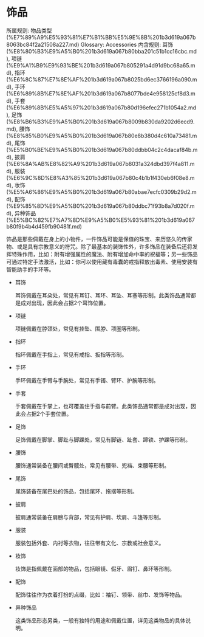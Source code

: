 # 饰品

所属规则: 物品类型 (%E7%89%A9%E5%93%81%E7%B1%BB%E5%9E%8B%201b3d619a067b8063bc84f2a21508a227.md)
Glossary: Accessories
内含规则: 耳饰 (%E8%80%B3%E9%A5%B0%201b3d619a067b80bba201c51b1cc16cbc.md), 项链 (%E9%A1%B9%E9%93%BE%201b3d619a067b805291a4d91d9bc68a65.md), 指环 (%E6%8C%87%E7%8E%AF%201b3d619a067b8025bd6ec3766196a090.md), 手环 (%E6%89%8B%E7%8E%AF%201b3d619a067b8077bde4e958125cf8d3.md), 手套 (%E6%89%8B%E5%A5%97%201b3d619a067b80d196efec271b1054a2.md), 足饰 (%E8%B6%B3%E9%A5%B0%201b3d619a067b8009b830da9202d6ecd9.md), 腰饰 (%E8%85%B0%E9%A5%B0%201b3d619a067b80e8b380d4c610a73481.md), 尾饰 (%E5%B0%BE%E9%A5%B0%201b3d619a067b80ddbb04c2c4dacaf84b.md), 披肩 (%E6%8A%AB%E8%82%A9%201b3d619a067b8031a324dbd397f4a811.md), 服装 (%E6%9C%8D%E8%A3%85%201b3d619a067b80c4b1b1f430eb6f08e8.md), 妆饰 (%E5%A6%86%E9%A5%B0%201b3d619a067b80abae7ecfc0309b29d2.md), 配饰 (%E9%85%8D%E9%A5%B0%201b3d619a067b80ddbc71f93b8a7d020f.md), 异种饰品 (%E5%BC%82%E7%A7%8D%E9%A5%B0%E5%93%81%201b3d619a067b80f9b4b4d459fb90481f.md)

饰品是那些佩戴在身上的小物件，一件饰品可能是保值的珠宝、来历悠久的传家物、或是具有宗教意义的符咒。除了最基本的装饰性外，许多饰品在装备后还将发挥特殊作用，比如：附有增强属性的魔法、附有增加命中率的祝福等；另一些饰品可通过特定手法激活，比如：你可以使用藏有毒囊的戒指释放出毒素、使用安装有智能助手的手环等。

- 耳饰
    
    
    耳饰佩戴在耳朵处，常见有耳钉、耳环、耳坠、耳塞等形制。此类饰品通常都是成对出现，因此会占据2个耳饰位置。
    
- 项链
    
    
    项链佩戴在脖颈处，常见有挂坠、围脖、项圈等形制。
    
- 指环
    
    
    指环佩戴在手指上，常见有戒指、扳指等形制。
    
- 手环
    
    
    手环佩戴在手臂与手腕处，常见有手镯、臂环、护腕等形制。
    
- 手套
    
    
    手套佩戴在手掌上，也可覆盖住手指与前臂。此类饰品通常都是成对出现，因此会占据2个手套位置。
    
- 足饰
    
    
    足饰佩戴在脚掌、脚趾与脚踝处，常见有脚链、趾套、蹄铁、护踝等形制。
    
- 腰饰
    
    
    腰饰通常装备在腰间或臀髋处，常见有腰带、兜裆、束腰等形制。
    
- 尾饰
    
    
    尾饰装备在尾巴处的饰品，包括尾环、拖摆等形制。
    
- 披肩
    
    
    披肩通常装备在肩膀与背部，常见有护肩、坎肩、斗篷等形制。
    
- 服装
    
    
    服装包括外套、内衬等衣物，往往带有文化、宗教或社会意义。
    
- 妆饰
    
    
    妆饰是指佩戴在面部的物品，包括眼镜、假牙、眉钉、鼻环等形制。
    
- 配饰
    
    
    配饰往往作为衣着打扮的点缀，比如：袖钉、领带、丝巾、发饰等物品。
    
- 异种饰品
    
    
    这类饰品形态另类，一般有独特的用途和佩戴位置，详见这类物品的具体说明。